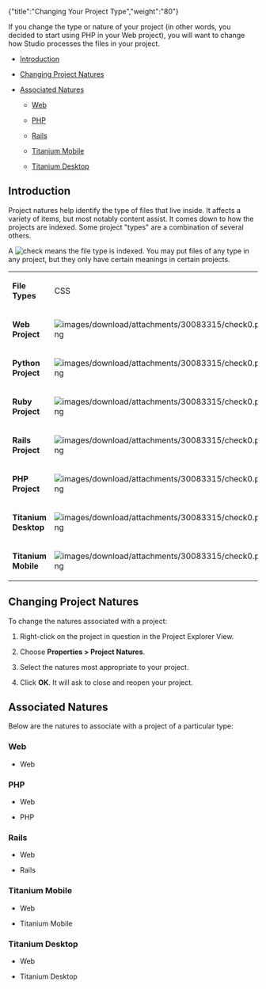 {"title":"Changing Your Project Type","weight":"80"}

If you change the type or nature of your project (in other words, you decided to start using PHP in your Web project), you will want to change how Studio processes the files in your project.

* [Introduction](#introduction)

* [Changing Project Natures](#changing-project-natures)

* [Associated Natures](#associated-natures)

    * [Web](#web)

    * [PHP](#php)

    * [Rails](#rails)

    * [Titanium Mobile](#titanium-mobile)

    * [Titanium Desktop](#titanium-desktop)

## Introduction

Project natures help identify the type of files that live inside. It affects a variety of items, but most notably content assist. It comes down to how the projects are indexed. Some project "types" are a combination of several others.

A ![check](/Images/appc/download/attachments/30083315/check.png) means the file type is indexed. You may put files of any type in any project, but they only have certain meanings in certain projects.

<table class="confluenceTable"><thead class=" "></thead><tfoot class=" "></tfoot><tbody class=" "><tr><td class="confluenceTh" rowspan="1" colspan="1"><p><strong class=" ">File Types</strong></p></td><td class="confluenceTd" rowspan="1" colspan="1"><p>CSS</p></td><td class="confluenceTd" rowspan="1" colspan="1"><p>HTML</p></td><td class="confluenceTd" rowspan="1" colspan="1"><p>JavaScript</p></td><td class="confluenceTd" rowspan="1" colspan="1"><p>Python</p></td><td class="confluenceTd" rowspan="1" colspan="1"><p>Django</p></td><td class="confluenceTd" rowspan="1" colspan="1"><p>Ruby</p></td><td class="confluenceTd" rowspan="1" colspan="1"><p>ERB</p></td><td class="confluenceTd" rowspan="1" colspan="1"><p>PHP</p></td></tr><tr><td class="confluenceTh" rowspan="1" colspan="1"><p><strong class=" ">Web Project</strong></p></td><td class="confluenceTd" rowspan="1" colspan="1"><p><img src="images/download/attachments/30083315/check0.png" alt="images/download/attachments/30083315/check0.png" class="confluence-embedded-image"></p></td><td class="confluenceTd" rowspan="1" colspan="1"><p><img src="images/download/attachments/30083315/check0.png" alt="images/download/attachments/30083315/check0.png" class="confluence-embedded-image"></p></td><td class="confluenceTd" rowspan="1" colspan="1"><p><img src="images/download/attachments/30083315/check0.png" alt="images/download/attachments/30083315/check0.png" class="confluence-embedded-image"></p></td><td class="confluenceTd" rowspan="1" colspan="1"><p>&nbsp;</p></td><td class="confluenceTd" rowspan="1" colspan="1"><p>&nbsp;</p></td><td class="confluenceTd" rowspan="1" colspan="1"><p>&nbsp;</p></td><td class="confluenceTd" rowspan="1" colspan="1"><p>&nbsp;</p></td><td class="confluenceTd" rowspan="1" colspan="1"><p>&nbsp;</p></td></tr><tr><td class="confluenceTh" rowspan="1" colspan="1"><p><strong class=" ">Python Project</strong></p></td><td class="confluenceTd" rowspan="1" colspan="1"><p><img src="images/download/attachments/30083315/check0.png" alt="images/download/attachments/30083315/check0.png" class="confluence-embedded-image"></p></td><td class="confluenceTd" rowspan="1" colspan="1"><p><img src="images/download/attachments/30083315/check0.png" alt="images/download/attachments/30083315/check0.png" class="confluence-embedded-image"></p></td><td class="confluenceTd" rowspan="1" colspan="1"><p><img src="images/download/attachments/30083315/check0.png" alt="images/download/attachments/30083315/check0.png" class="confluence-embedded-image"></p></td><td class="confluenceTd" rowspan="1" colspan="1"><p><img src="images/download/attachments/30083315/check0.png" alt="images/download/attachments/30083315/check0.png" class="confluence-embedded-image"></p></td><td class="confluenceTd" rowspan="1" colspan="1"><p><img src="images/download/attachments/30083315/check0.png" alt="images/download/attachments/30083315/check0.png" class="confluence-embedded-image"></p></td><td class="confluenceTd" rowspan="1" colspan="1"><p>&nbsp;</p></td><td class="confluenceTd" rowspan="1" colspan="1"><p>&nbsp;</p></td><td class="confluenceTd" rowspan="1" colspan="1"><p>&nbsp;</p></td></tr><tr><td class="confluenceTh" rowspan="1" colspan="1"><p><strong class=" ">Ruby Project</strong></p></td><td class="confluenceTd" rowspan="1" colspan="1"><p><img src="images/download/attachments/30083315/check0.png" alt="images/download/attachments/30083315/check0.png" class="confluence-embedded-image"></p></td><td class="confluenceTd" rowspan="1" colspan="1"><p><img src="images/download/attachments/30083315/check0.png" alt="images/download/attachments/30083315/check0.png" class="confluence-embedded-image"></p></td><td class="confluenceTd" rowspan="1" colspan="1"><p><img src="images/download/attachments/30083315/check0.png" alt="images/download/attachments/30083315/check0.png" class="confluence-embedded-image"></p></td><td class="confluenceTd" rowspan="1" colspan="1"><p>&nbsp;</p></td><td class="confluenceTd" rowspan="1" colspan="1"><p>&nbsp;</p></td><td class="confluenceTd" rowspan="1" colspan="1"><p><img src="images/download/attachments/30083315/check0.png" alt="images/download/attachments/30083315/check0.png" class="confluence-embedded-image"></p></td><td class="confluenceTd" rowspan="1" colspan="1"><p><img src="images/download/attachments/30083315/check0.png" alt="images/download/attachments/30083315/check0.png" class="confluence-embedded-image"></p></td><td class="confluenceTd" rowspan="1" colspan="1"><p>&nbsp;</p></td></tr><tr><td class="confluenceTh" rowspan="1" colspan="1"><p><strong class=" ">Rails Project</strong></p></td><td class="confluenceTd" rowspan="1" colspan="1"><p><img src="images/download/attachments/30083315/check0.png" alt="images/download/attachments/30083315/check0.png" class="confluence-embedded-image"></p></td><td class="confluenceTd" rowspan="1" colspan="1"><p><img src="images/download/attachments/30083315/check0.png" alt="images/download/attachments/30083315/check0.png" class="confluence-embedded-image"></p></td><td class="confluenceTd" rowspan="1" colspan="1"><p><img src="images/download/attachments/30083315/check0.png" alt="images/download/attachments/30083315/check0.png" class="confluence-embedded-image"></p></td><td class="confluenceTd" rowspan="1" colspan="1"><p>&nbsp;</p></td><td class="confluenceTd" rowspan="1" colspan="1"><p>&nbsp;</p></td><td class="confluenceTd" rowspan="1" colspan="1"><p><img src="images/download/attachments/30083315/check0.png" alt="images/download/attachments/30083315/check0.png" class="confluence-embedded-image"></p></td><td class="confluenceTd" rowspan="1" colspan="1"><p><img src="images/download/attachments/30083315/check0.png" alt="images/download/attachments/30083315/check0.png" class="confluence-embedded-image"></p></td><td class="confluenceTd" rowspan="1" colspan="1"><p>&nbsp;</p></td></tr><tr><td class="confluenceTh" rowspan="1" colspan="1"><p><strong class=" ">PHP Project</strong></p></td><td class="confluenceTd" rowspan="1" colspan="1"><p><img src="images/download/attachments/30083315/check0.png" alt="images/download/attachments/30083315/check0.png" class="confluence-embedded-image"></p></td><td class="confluenceTd" rowspan="1" colspan="1"><p><img src="images/download/attachments/30083315/check0.png" alt="images/download/attachments/30083315/check0.png" class="confluence-embedded-image"></p></td><td class="confluenceTd" rowspan="1" colspan="1"><p><img src="images/download/attachments/30083315/check0.png" alt="images/download/attachments/30083315/check0.png" class="confluence-embedded-image"></p></td><td class="confluenceTd" rowspan="1" colspan="1"><p>&nbsp;</p></td><td class="confluenceTd" rowspan="1" colspan="1"><p>&nbsp;</p></td><td class="confluenceTd" rowspan="1" colspan="1"><p>&nbsp;</p></td><td class="confluenceTd" rowspan="1" colspan="1"><p>&nbsp;</p></td><td class="confluenceTd" rowspan="1" colspan="1"><p><img src="images/download/attachments/30083315/check0.png" alt="images/download/attachments/30083315/check0.png" class="confluence-embedded-image"></p></td></tr><tr><td class="confluenceTh" rowspan="1" colspan="1"><p><strong class=" ">Titanium Desktop</strong></p></td><td class="confluenceTd" rowspan="1" colspan="1"><p><img src="images/download/attachments/30083315/check0.png" alt="images/download/attachments/30083315/check0.png" class="confluence-embedded-image"></p></td><td class="confluenceTd" rowspan="1" colspan="1"><p><img src="images/download/attachments/30083315/check0.png" alt="images/download/attachments/30083315/check0.png" class="confluence-embedded-image"></p></td><td class="confluenceTd" rowspan="1" colspan="1"><p><img src="images/download/attachments/30083315/check0.png" alt="images/download/attachments/30083315/check0.png" class="confluence-embedded-image"></p></td><td class="confluenceTd" rowspan="1" colspan="1"><p>&nbsp;</p></td><td class="confluenceTd" rowspan="1" colspan="1"><p>&nbsp;</p></td><td class="confluenceTd" rowspan="1" colspan="1"><p>&nbsp;</p></td><td class="confluenceTd" rowspan="1" colspan="1"><p>&nbsp;</p></td><td class="confluenceTd" rowspan="1" colspan="1"><p>&nbsp;</p></td></tr><tr><td class="confluenceTh" rowspan="1" colspan="1"><p><strong class=" ">Titanium Mobile</strong></p></td><td class="confluenceTd" rowspan="1" colspan="1"><p><img src="images/download/attachments/30083315/check0.png" alt="images/download/attachments/30083315/check0.png" class="confluence-embedded-image"></p></td><td class="confluenceTd" rowspan="1" colspan="1"><p><img src="images/download/attachments/30083315/check0.png" alt="images/download/attachments/30083315/check0.png" class="confluence-embedded-image"></p></td><td class="confluenceTd" rowspan="1" colspan="1"><p><img src="images/download/attachments/30083315/check0.png" alt="images/download/attachments/30083315/check0.png" class="confluence-embedded-image"></p></td><td class="confluenceTd" rowspan="1" colspan="1"><p>&nbsp;</p></td><td class="confluenceTd" rowspan="1" colspan="1"><p>&nbsp;</p></td><td class="confluenceTd" rowspan="1" colspan="1"><p>&nbsp;</p></td><td class="confluenceTd" rowspan="1" colspan="1"><p>&nbsp;</p></td><td class="confluenceTd" rowspan="1" colspan="1"><p>&nbsp;</p></td></tr></tbody></table>

## Changing Project Natures

To change the natures associated with a project:

1. Right-click on the project in question in the Project Explorer View.

2. Choose **Properties > Project Natures**.

3. Select the natures most appropriate to your project.

4. Click **OK**. It will ask to close and reopen your project.

## Associated Natures

Below are the natures to associate with a project of a particular type:

### Web

* Web

### PHP

* Web

* PHP

### Rails

* Web

* Rails

### Titanium Mobile

* Web

* Titanium Mobile

### Titanium Desktop

* Web

* Titanium Desktop
